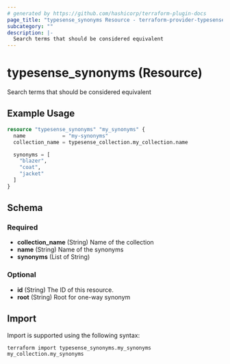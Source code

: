 ```yaml
---
# generated by https://github.com/hashicorp/terraform-plugin-docs
page_title: "typesense_synonyms Resource - terraform-provider-typesense"
subcategory: ""
description: |-
  Search terms that should be considered equivalent
---
```


# typesense_synonyms (Resource)

Search terms that should be considered equivalent

## Example Usage

```terraform
resource "typesense_synonyms" "my_synonyms" {
  name            = "my-synonyms"
  collection_name = typesense_collection.my_collection.name

  synonyms = [
    "blazer",
    "coat",
    "jacket"
  ]
}
```

<!-- schema generated by tfplugindocs -->
## Schema

### Required

- **collection_name** (String) Name of the collection
- **name** (String) Name of the synonyms
- **synonyms** (List of String)

### Optional

- **id** (String) The ID of this resource.
- **root** (String) Root for one-way synonym

## Import

Import is supported using the following syntax:

```shell
terraform import typesense_synonyms.my_synonyms my_collection.my_synonyms
```
